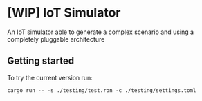 # [WIP] IoT Simulator

An IoT simulator able to generate a complex scenario and using a completely pluggable architecture

## Getting started

To try the current version run:

```shell
cargo run -- -s ./testing/test.ron -c ./testing/settings.toml
```
